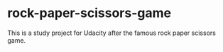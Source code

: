 # rock-paper-scissors-game

This is a study project for Udacity after the famous rock paper scissors game.
